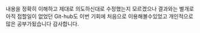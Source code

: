 내용을 정확히 이해하고 제대로 의도하신대로 수정했는지 모르겠으나
결과와는 별개로 아직 접할일이 없었던 Git-hub도 이번 기회에 처음으로 이용해볼수있었고 개인적으로 많은 공부가됬습니다 감사합니다.
